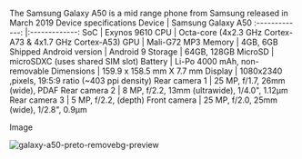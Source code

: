 The Samsung Galaxy A50 is a mid range phone from Samsung released in March 2019
Device specifications
Device | Samsung Galaxy A50
:-------------: |:-------------:
SoC | Exynos 9610
CPU | Octa-core (4x2.3 GHz Cortex-A73 & 4x1.7 GHz Cortex-A53)
GPU | Mali-G72 MP3
Memory | 4GB, 6GB
Shipped Android version | Android 9
Storage | 64GB, 128GB
MicroSD | microSDXC (uses shared SIM slot)
Battery | Li-Po 4000 mAh, non-removable
Dimensions | 159.9 x 158.5 mm X 7.7 mm
Display | 1080x2340 ,pixels, 19:5:9 ratio (~403 ppi density)
Rear camera 1 | 25 MP, f/1.7, 26mm (wide), PDAF
Rear camera 2 | 8 MP, f/2.2, 13mm (ultrawide), 1/4.0", 1.12µm
Rear camera 3 | 5 MP, f/2.2, (depth)
Front camera | 25 MP, f/2.0, 25mm (wide), 1/2.8", 0.9µm

Image  
  
  
![galaxy-a50-preto-removebg-preview](https://user-images.githubusercontent.com/106202775/193100992-edf947a3-86ca-4a5e-b71d-6d685c032c3a.png)
